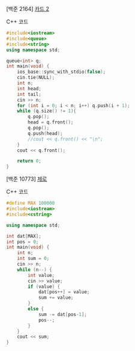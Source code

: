[백준 2164] [카드 2](https://www.acmicpc.net/problem/2164)

C++ 코드
```C++
#include<iostream>
#include<queue>
#include<string>
using namespace std;

queue<int> q;
int main(void) {
	ios_base::sync_with_stdio(false);
	cin.tie(NULL);
	int n;
	int head;
	int tail;
	cin >> n;
	for (int i = 0; i < n; i++) q.push(i + 1);
	while (q.size() != 1){
		q.pop();
		head = q.front();
		q.pop();
		q.push(head);
		//cout << q.front() << "\n";
	}
	cout << q.front();

	return 0;
}
```

[백준 10773] [제로](https://www.acmicpc.net/problem/10773)

C++ 코드
```C++
#define MAX 100000
#include<iostream>
#include<cstring>

using namespace std;

int dat[MAX];
int pos = 0;
int main(void) {
	int n;
	int sum = 0;
	cin >> n;
	while (n--) {
		int value;
		cin >> value;
		if (value) {
			dat[pos++] = value;
			sum += value;
		}
		else {
			sum -= dat[pos-1];
			pos--;
		}
	}
	cout << sum;
}
```  

